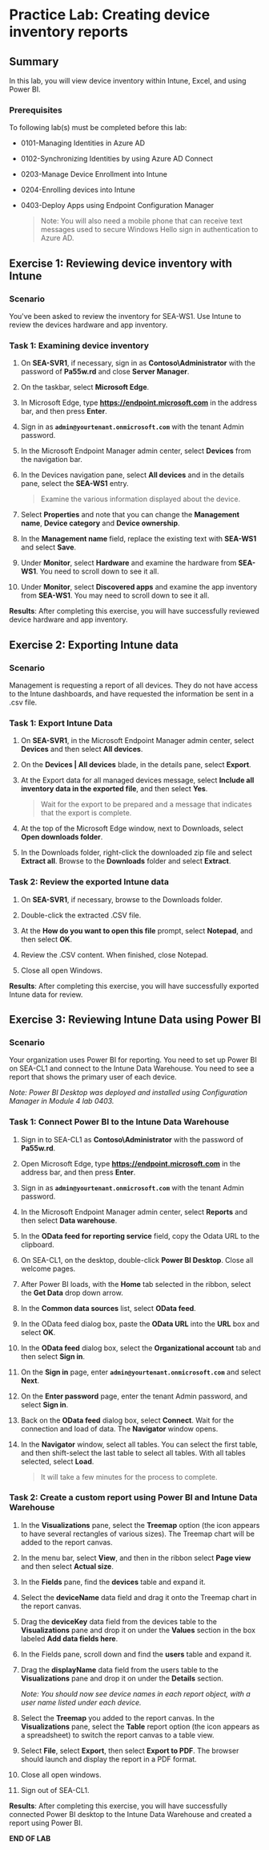 # Practice Lab: Creating device inventory reports

## Summary

In this lab, you will view device inventory within Intune, Excel, and using Power BI.

### Prerequisites

To following lab(s) must be completed before this lab:

- 0101-Managing Identities in Azure AD

- 0102-Synchronizing Identities by using Azure AD Connect

- 0203-Manage Device Enrollment into Intune

- 0204-Enrolling devices into Intune

- 0403-Deploy Apps using Endpoint Configuration Manager

  > Note: You will also need a mobile phone that can receive text messages used to secure Windows Hello sign in authentication to Azure AD.

## Exercise 1: Reviewing device inventory with Intune 

### Scenario

You've been asked to review the inventory for SEA-WS1. Use Intune to review the devices hardware and app inventory.

### Task 1: Examining device inventory

1. On **SEA-SVR1**, if necessary, sign in as **Contoso\\Administrator** with the password of **Pa55w.rd** and close **Server Manager**.

2. On the taskbar, select **Microsoft Edge**.

3. In Microsoft Edge, type **https://endpoint.microsoft.com** in the address bar, and then press **Enter**. 

4. Sign in as **`admin@yourtenant.onmicrosoft.com`** with the tenant Admin password.

5. In the Microsoft Endpoint Manager admin center, select **Devices** from the navigation bar.

6. In the Devices navigation pane, select **All devices** and in the details pane, select the **SEA-WS1** entry. 

   > Examine the various information displayed about the device.

7. Select **Properties** and note that you can change the **Management name**, **Device category** and **Device ownership**.

8. In the **Management name** field, replace the existing text with **SEA-WS1** and select **Save**.

9. Under **Monitor**, select **Hardware** and examine the hardware from **SEA-WS1**. You need to scroll down to see it all.

10. Under **Monitor**, select **Discovered apps** and examine the app inventory from **SEA-WS1**. You may need to scroll down to see it all.

**Results**: After completing this exercise, you will have successfully reviewed device hardware and app inventory.

## Exercise 2: Exporting Intune data

### Scenario

Management is requesting a report of all devices. They do not have access to the Intune dashboards, and have requested the information be sent in a .csv file.

### Task 1: Export Intune Data

1. On **SEA-SVR1**, in the Microsoft Endpoint Manager admin center, select **Devices** and then select **All devices**.

2. On the **Devices | All devices** blade, in the details pane, select **Export**.

3. At the Export data for all managed devices message, select **Include all inventory data in the exported file**, and then select **Yes**.

   > Wait for the export to be prepared and a message that indicates that the export is complete.

4. At the top of the Microsoft Edge window, next to Downloads, select **Open downloads folder**.

5. In the Downloads folder, right-click the downloaded zip file and select **Extract all**. Browse to the **Downloads** folder and select **Extract**.

### Task 2: Review the exported Intune data

1. On **SEA-SVR1**, if necessary, browse to the Downloads folder.

2. Double-click the extracted .CSV file.

3. At the **How do you want to open this file** prompt, select **Notepad**, and then select **OK**.

4. Review the .CSV content. When finished, close Notepad.

5. Close all open Windows.

**Results**: After completing this exercise, you will have successfully exported Intune data for review.

## Exercise 3: Reviewing Intune Data using Power BI 

### Scenario

Your organization uses Power BI for reporting. You need to set up Power BI on SEA-CL1 and connect to the Intune Data Warehouse. You need to see a report that shows the primary user of each device. 

*Note: Power BI Desktop was deployed and installed using Configuration Manager in Module 4 lab 0403.*

### Task 1: Connect Power BI to the Intune Data Warehouse

1. Sign in to SEA-CL1 as **Contoso\Administrator** with the password of **Pa55w.rd**.

2. Open Microsoft Edge, type **https://endpoint.microsoft.com** in the address bar, and then press **Enter**. 

3. Sign in as **`admin@yourtenant.onmicrosoft.com`** with the tenant Admin password.

4. In the Microsoft Endpoint Manager admin center, select **Reports** and then select **Data warehouse**.

5. In the **OData feed for reporting service** field, copy the Odata URL to the clipboard.

6. On SEA-CL1, on the desktop, double-click **Power BI Desktop**. Close all welcome pages.

7. After Power BI loads, with the **Home** tab selected in the ribbon, select the **Get Data** drop down arrow.

8. In the **Common data sources** list, select **OData feed**.

9. In the OData feed dialog box, paste the **OData URL** into the **URL** box and select **OK**.

10. In the **OData feed** dialog box, select the **Organizational account** tab and then select **Sign in**.

11. On the **Sign in** page, enter **`admin@yourtenant.onmicrosoft.com`** and select **Next**.

12. On the **Enter password** page, enter the tenant Admin password, and select **Sign in**.

13. Back on the **OData feed** dialog box, select **Connect**. Wait for the connection and load of data. The **Navigator** window opens.

14. In the **Navigator** window, select all tables. You can select the first table, and then shift-select the last table to select all tables. With all tables selected, select **Load**. 

    > It will take a few minutes for the process to complete.

### Task 2: Create a custom report using Power BI and Intune Data Warehouse

1. In the **Visualizations** pane, select the **Treemap** option (the icon appears to have several rectangles of various sizes). The Treemap chart will be added to the report canvas.

2. In the menu bar, select **View**, and then in the ribbon select **Page view** and then select **Actual size**.

3. In the **Fields** pane, find the **devices** table and expand it. 

4. Select the **deviceName** data field and drag it onto the Treemap chart in the report canvas.

5. Drag the **deviceKey** data field from the devices table to the **Visualizations** pane and drop it on under the **Values** section in the box labeled **Add data fields here**.

6. In the Fields pane, scroll down and find the **users** table and expand it. 

7. Drag the **displayName** data field from the users table to the **Visualizations** pane and drop it on under the **Details** section.

   _Note: You should now see device names in each report object, with a user name listed under each device._

8. Select the **Treemap** you added to the report canvas. In the **Visualizations** pane, select the **Table** report option (the icon appears as a spreadsheet) to switch the report canvas to a table view.

9. Select **File**, select **Export**, then select **Export to PDF**. The browser should launch and display the report in a PDF format. 

10. Close all open windows.

11. Sign out of SEA-CL1.

**Results**: After completing this exercise, you will have successfully connected Power BI desktop to the Intune Data Warehouse and created a report using Power BI.


**END OF LAB**